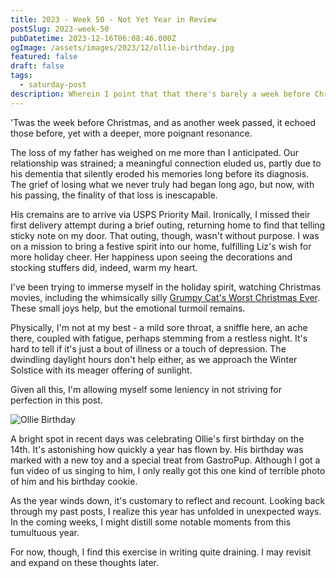 ```yaml
---
title: 2023 - Week 50 - Not Yet Year in Review
postSlug: 2023-week-50
pubDatetime: 2023-12-16T06:08:46.000Z
ogImage: /assets/images/2023/12/ollie-birthday.jpg
featured: false
draft: false
tags:
  - saturday-post
description: Wherein I point that that there's barely a week before Christmas, mention that it was Ollie's first birthday, talk a bit about how my father's death is impacting me, and how I've been feeling a bit under the weather for a variety of reasons.
---
```


'Twas the week before Christmas, and as another week passed, it echoed those before, yet with a deeper, more poignant resonance.

The loss of my father has weighed on me more than I anticipated. Our relationship was strained; a meaningful connection eluded us, partly due to his dementia that silently eroded his memories long before its diagnosis. The grief of losing what we never truly had began long ago, but now, with his passing, the finality of that loss is inescapable.

His cremains are to arrive via USPS Priority Mail. Ironically, I missed their first delivery attempt during a brief outing, returning home to find that telling sticky note on my door. That outing, though, wasn't without purpose. I was on a mission to bring a festive spirit into our home, fulfilling Liz's wish for more holiday cheer. Her happiness upon seeing the decorations and stocking stuffers did, indeed, warm my heart.

I've been trying to immerse myself in the holiday spirit, watching Christmas movies, including the whimsically silly [Grumpy Cat's Worst Christmas Ever](https://www.imdb.com/title/tt3801438/). These small joys help, but the emotional turmoil remains.

Physically, I'm not at my best - a mild sore throat, a sniffle here, an ache there, coupled with fatigue, perhaps stemming from a restless night. It's hard to tell if it's just a bout of illness or a touch of depression. The dwindling daylight hours don't help either, as we approach the Winter Solstice with its meager offering of sunlight.

Given all this, I'm allowing myself some leniency in not striving for perfection in this post.

![Ollie Birthday](/assets/images/2023/12/ollie-birthday.jpg)

A bright spot in recent days was celebrating Ollie's first birthday on the 14th. It's astonishing how quickly a year has flown by. His birthday was marked with a new toy and a special treat from GastroPup. Although I got a fun video of us singing to him, I only really got this one kind of terrible photo of him and his birthday cookie.

As the year winds down, it's customary to reflect and recount. Looking back through my past posts, I realize this year has unfolded in unexpected ways. In the coming weeks, I might distill some notable moments from this tumultuous year.

For now, though, I find this exercise in writing quite draining. I may revisit and expand on these thoughts later.
